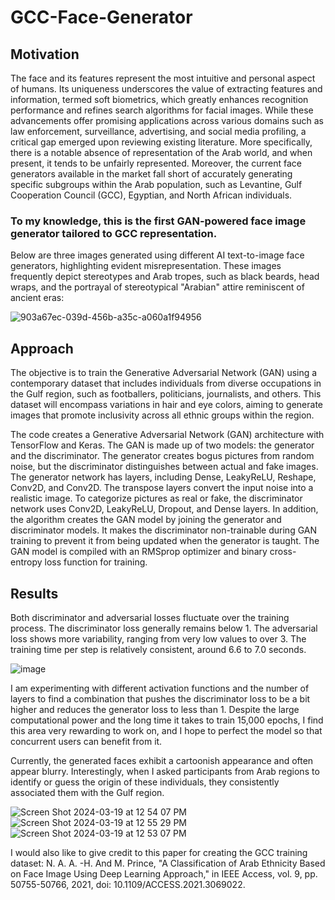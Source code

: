 # GCC-Face-Generator
## Motivation

The face and its features represent the most intuitive and personal aspect of humans. Its uniqueness underscores the value of extracting features and information, termed soft biometrics, which greatly enhances recognition performance and refines search algorithms for facial images. While these advancements offer promising applications across various domains such as law enforcement, surveillance, advertising, and social media profiling, a critical gap emerged upon reviewing existing literature. More specifically, there is a notable absence of representation of the Arab world, and when present, it tends to be unfairly represented. Moreover, the current face generators available in the market fall short of accurately generating specific subgroups within the Arab population, such as Levantine, Gulf Cooperation Council (GCC), Egyptian, and North African individuals.

### To my knowledge, this is the first GAN-powered face image generator tailored to GCC representation.
Below are three images generated using different AI text-to-image face generators, highlighting evident misrepresentation. These images frequently depict stereotypes and Arab tropes, such as black beards, head wraps, and the portrayal of stereotypical "Arabian" attire reminiscent of ancient eras:

![903a67ec-039d-456b-a35c-a060a1f94956](https://github.com/mariabenhammouda/GCC-Face-Generator/assets/102983688/614bf0c8-2596-4d3a-8808-ac3fcea0051e) 



## Approach

The objective is to train the Generative Adversarial Network (GAN) using a contemporary dataset that includes individuals from diverse occupations in the Gulf region, such as footballers, politicians, journalists, and others. This dataset will encompass variations in hair and eye colors, aiming to generate images that promote inclusivity across all ethnic groups within the region.

The code creates a Generative Adversarial Network (GAN) architecture with TensorFlow and Keras. The GAN is made up of two models: the generator and the discriminator. The generator creates bogus pictures from random noise, but the discriminator distinguishes between actual and fake images. The generator network has layers, including Dense, LeakyReLU, Reshape, Conv2D, and Conv2D. The transpose layers convert the input noise into a realistic image. To categorize pictures as real or fake, the discriminator network uses Conv2D, LeakyReLU, Dropout, and Dense layers. In addition, the algorithm creates the GAN model by joining the generator and discriminator models. It makes the discriminator non-trainable during GAN training to prevent it from being updated when the generator is taught. The GAN model is compiled with an RMSprop optimizer and binary cross-entropy loss function for training.

## Results
Both discriminator and adversarial losses fluctuate over the training process.
The discriminator loss generally remains below 1.
The adversarial loss shows more variability, ranging from very low values to over 3.
The training time per step is relatively consistent, around 6.6 to 7.0 seconds.

![image](https://github.com/mariabenhammouda/GCC-Face-Generator/assets/102983688/d62d26e7-6c07-44f4-9b1d-e6730f2aad81)

I am experimenting with different activation functions and the number of layers to find a combination that pushes the discriminator loss to be a bit higher and reduces the generator loss to less than 1. Despite the large computational power and the long time it takes to train 15,000 epochs, I find this area very rewarding to work on, and I hope to perfect the model so that concurrent users can benefit from it.


Currently, the generated faces exhibit a cartoonish appearance and often appear blurry. Interestingly, when I asked participants from Arab regions to identify or guess the origin of these individuals, they consistently associated them with the Gulf region.


![Screen Shot 2024-03-19 at 12 54 07 PM](https://github.com/mariabenhammouda/GCC-Face-Generator/assets/102983688/27434cf8-fd62-4fcc-bf9b-dd32400845d9) ![Screen Shot 2024-03-19 at 12 55 29 PM](https://github.com/mariabenhammouda/GCC-Face-Generator/assets/102983688/0f066d0b-8dde-47f9-98ca-f64b770ec004) ![Screen Shot 2024-03-19 at 12 53 07 PM](https://github.com/mariabenhammouda/GCC-Face-Generator/assets/102983688/eb629c4e-4abf-4dbb-8b1e-83df84c0f618)

I would also like to give credit to this paper for creating the GCC training dataset: N. A. A. -H. And M. Prince, "A Classification of Arab Ethnicity Based on Face Image Using Deep Learning Approach," in IEEE Access, vol. 9, pp. 50755-50766, 2021, doi: 10.1109/ACCESS.2021.3069022.
